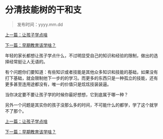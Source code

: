 # 分清技能树的干和支



> 发布时间：yyyy.mm.dd 

[上一篇：让孩子学点啥](/education/article34)

[下一篇：早期教育该学啥？](/education/article36)



年轻的家长都想让孩子学点什么，不过明显受自己的知识和经验的限制，做出的选择经常挺让人无语的。

有个问题你们要知道：有些知识或者技能是其他众多知识和技能的基础，如果没有打下基础，就会限制他下一步的的学习。而更多的东西只是一种孤立的技能，还有更多甚至连用途都没有，唯一的价值只是炫炫技装装逼。

当你决定要不要让孩子学的时候你最好想想，它到底属于哪一种？

另外一个问题是其实你的孩子没那么多的时间，不可能什么的都学，学了这个就学不了那个。



[上一篇：让孩子学点啥](/education/article34)

[下一篇：早期教育该学啥？](/education/article36)



